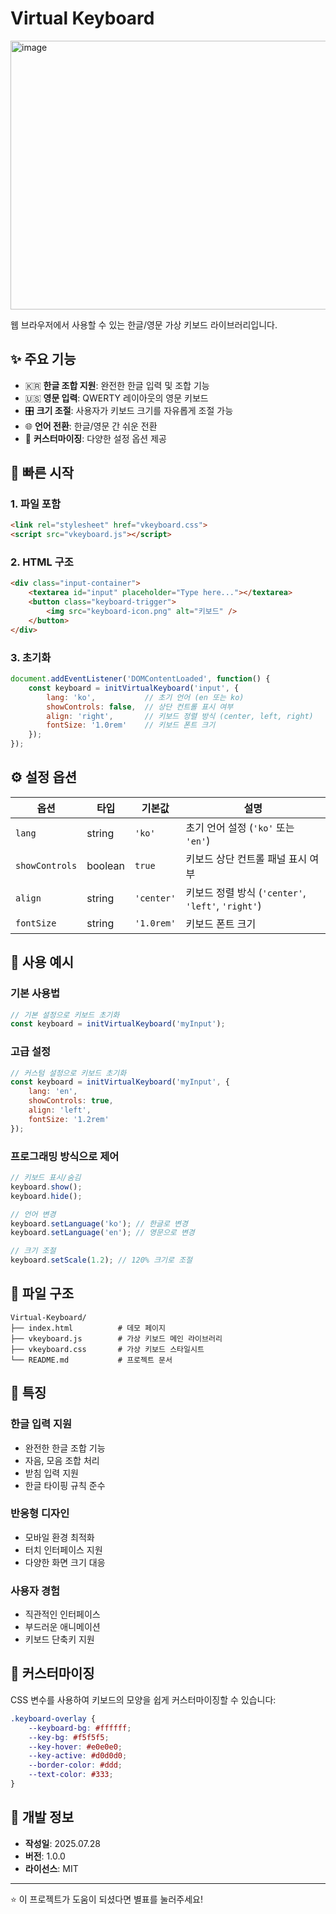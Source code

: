 # Virtual Keyboard
<img width="700" height="430" alt="image" src="https://github.com/user-attachments/assets/0fead87a-e63c-4187-acd2-05792de1ba51" />

웹 브라우저에서 사용할 수 있는 한글/영문 가상 키보드 라이브러리입니다.

## ✨ 주요 기능

- 🇰🇷 **한글 조합 지원**: 완전한 한글 입력 및 조합 기능
- 🇺🇸 **영문 입력**: QWERTY 레이아웃의 영문 키보드
- 🎛️ **크기 조절**: 사용자가 키보드 크기를 자유롭게 조절 가능
- 🌐 **언어 전환**: 한글/영문 간 쉬운 전환
- 🎨 **커스터마이징**: 다양한 설정 옵션 제공

## 🚀 빠른 시작

### 1. 파일 포함

```html
<link rel="stylesheet" href="vkeyboard.css">
<script src="vkeyboard.js"></script>
```

### 2. HTML 구조

```html
<div class="input-container">
    <textarea id="input" placeholder="Type here..."></textarea>
    <button class="keyboard-trigger">
        <img src="keyboard-icon.png" alt="키보드" />
    </button>
</div>
```

### 3. 초기화

```javascript
document.addEventListener('DOMContentLoaded', function() {
    const keyboard = initVirtualKeyboard('input', {
        lang: 'ko',           // 초기 언어 (en 또는 ko)
        showControls: false,  // 상단 컨트롤 표시 여부
        align: 'right',       // 키보드 정렬 방식 (center, left, right)
        fontSize: '1.0rem'    // 키보드 폰트 크기
    });
});
```

## ⚙️ 설정 옵션

| 옵션 | 타입 | 기본값 | 설명 |
|------|------|--------|------|
| `lang` | string | `'ko'` | 초기 언어 설정 (`'ko'` 또는 `'en'`) |
| `showControls` | boolean | `true` | 키보드 상단 컨트롤 패널 표시 여부 |
| `align` | string | `'center'` | 키보드 정렬 방식 (`'center'`, `'left'`, `'right'`) |
| `fontSize` | string | `'1.0rem'` | 키보드 폰트 크기 |

## 🎯 사용 예시

### 기본 사용법

```javascript
// 기본 설정으로 키보드 초기화
const keyboard = initVirtualKeyboard('myInput');
```

### 고급 설정

```javascript
// 커스텀 설정으로 키보드 초기화
const keyboard = initVirtualKeyboard('myInput', {
    lang: 'en',
    showControls: true,
    align: 'left',
    fontSize: '1.2rem'
});
```

### 프로그래밍 방식으로 제어

```javascript
// 키보드 표시/숨김
keyboard.show();
keyboard.hide();

// 언어 변경
keyboard.setLanguage('ko'); // 한글로 변경
keyboard.setLanguage('en'); // 영문으로 변경

// 크기 조절
keyboard.setScale(1.2); // 120% 크기로 조절
```

## 📁 파일 구조

```
Virtual-Keyboard/
├── index.html          # 데모 페이지
├── vkeyboard.js        # 가상 키보드 메인 라이브러리
├── vkeyboard.css       # 가상 키보드 스타일시트
└── README.md           # 프로젝트 문서
```

## 🌟 특징

### 한글 입력 지원
- 완전한 한글 조합 기능
- 자음, 모음 조합 처리
- 받침 입력 지원
- 한글 타이핑 규칙 준수

### 반응형 디자인
- 모바일 환경 최적화
- 터치 인터페이스 지원
- 다양한 화면 크기 대응

### 사용자 경험
- 직관적인 인터페이스
- 부드러운 애니메이션
- 키보드 단축키 지원

## 🎨 커스터마이징

CSS 변수를 사용하여 키보드의 모양을 쉽게 커스터마이징할 수 있습니다:

```css
.keyboard-overlay {
    --keyboard-bg: #ffffff;
    --key-bg: #f5f5f5;
    --key-hover: #e0e0e0;
    --key-active: #d0d0d0;
    --border-color: #ddd;
    --text-color: #333;
}
```

## 🔧 개발 정보

- **작성일**: 2025.07.28
- **버전**: 1.0.0
- **라이선스**: MIT

---

⭐ 이 프로젝트가 도움이 되셨다면 별표를 눌러주세요!
